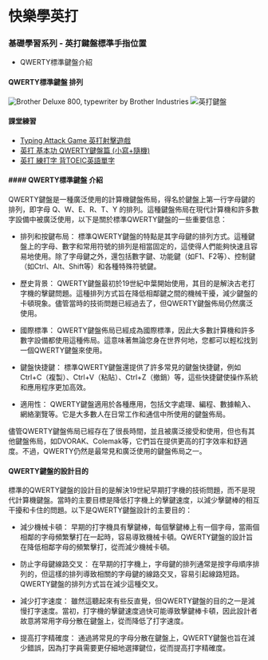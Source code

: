# 快樂學英打
### 基礎學習系列 - 英打鍵盤標準手指位置

- QWERTY標準鍵盤介紹

#### QWERTY標準鍵盤 排列

![Brother Deluxe 800, typewriter by Brother Industries](https://upload.wikimedia.org/wikipedia/commons/thumb/7/78/Brother_Deluxe_800.jpg/800px-Brother_Deluxe_800.jpg?20200712025442)
![英打鍵盤](https://upload.wikimedia.org/wikipedia/commons/0/0d/QWERTY-home-keys-position.svg)

#### 課堂練習
- [Typing Attack Game 英打射擊遊戲](https://www.typinggames.zone/typingattack)
- [英打 基本功 QWERTY鍵盤篇 (小寫+隨機)](https://worldofkeyboards.com/qwerty)
- [英打 練打字 背TOEIC英語單字](https://worldofkeyboards.com/vocabulary/zh-TW)

#### #### QWERTY標準鍵盤 介紹

QWERTY鍵盤是一種廣泛使用的計算機鍵盤佈局，得名於鍵盤上第一行字母鍵的排列，即字母 Q、W、E、R、T、Y 的排列。這種鍵盤佈局在現代計算機和許多數字設備中被廣泛使用，以下是關於標準QWERTY鍵盤的一些重要信息：

- 排列和按鍵布局： 標準QWERTY鍵盤的特點是其字母鍵的排列方式。這種鍵盤上的字母、數字和常用符號的排列是相當固定的，這使得人們能夠快速且容易地使用。除了字母鍵之外，還包括數字鍵、功能鍵（如F1、F2等）、控制鍵（如Ctrl、Alt、Shift等）和各種特殊符號鍵。

- 歷史背景： QWERTY鍵盤最初於19世紀中葉開始使用，其目的是解決古老打字機的擊鍵問題。這種排列方式旨在降低相鄰鍵之間的機械干擾，減少鍵盤的卡頓現象。儘管當時的技術問題已經過去了，但QWERTY鍵盤佈局仍然廣泛使用。

- 國際標準： QWERTY鍵盤佈局已經成為國際標準，因此大多數計算機和許多數字設備都使用這種佈局。這意味著無論您身在世界何地，您都可以輕松找到一個QWERTY鍵盤來使用。

- 鍵盤快捷鍵： 標準QWERTY鍵盤還提供了許多常見的鍵盤快捷鍵，例如Ctrl+C（複製）、Ctrl+V（粘貼）、Ctrl+Z（撤銷）等，這些快捷鍵使操作系統和應用程序更加高效。

- 適用性： QWERTY鍵盤適用於各種應用，包括文字處理、編程、數據輸入、網絡瀏覽等。它是大多數人在日常工作和通信中所使用的鍵盤佈局。

儘管QWERTY鍵盤佈局已經存在了很長時間，並且被廣泛接受和使用，但也有其他鍵盤佈局，如DVORAK、Colemak等，它們旨在提供更高的打字效率和舒適度。不過，QWERTY仍然是最常見和廣泛使用的鍵盤佈局之一。


#### QWERTY鍵盤的設計目的

標準的QWERTY鍵盤的設計目的是解決19世紀早期打字機的技術問題，而不是現代計算機鍵盤。當時的主要目標是降低打字機上的擊鍵速度，以減少擊鍵棒的相互干擾和卡住的問題。以下是QWERTY鍵盤設計的主要目的：

- 減少機械卡頓： 早期的打字機具有擊鍵棒，每個擊鍵棒上有一個字母，當兩個相鄰的字母頻繁擊打在一起時，容易導致機械卡頓。QWERTY鍵盤的設計旨在降低相鄰字母的頻繁擊打，從而減少機械卡頓。

- 防止字母鍵線路交叉： 在早期的打字機上，字母鍵的排列通常是按字母順序排列的，但這樣的排列導致相關的字母鍵的線路交叉，容易引起線路短路。QWERTY鍵盤的排列方式旨在減少這種交叉。

- 減少打字速度： 雖然這聽起來有些反直覺，但QWERTY鍵盤的目的之一是減慢打字速度。當初，打字機的擊鍵速度過快可能導致擊鍵棒卡頓，因此設計者故意將常用字母分散在鍵盤上，從而降低了打字速度。

- 提高打字精確度： 通過將常見的字母分散在鍵盤上，QWERTY鍵盤也旨在減少錯誤，因為打字員需要更仔細地選擇鍵位，從而提高打字精確度。

